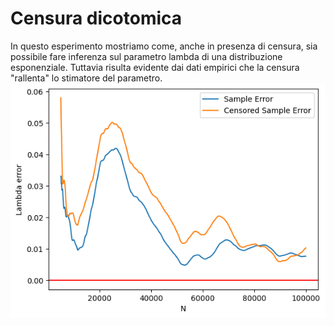 # Censura dicotomica

In questo esperimento mostriamo come, anche in presenza di censura, sia possibile fare inferenza sul parametro lambda di una distribuzione esponenziale.
Tuttavia risulta evidente dai dati empirici che la censura "rallenta" lo stimatore del parametro.
![convergence_plot](plot.png)
